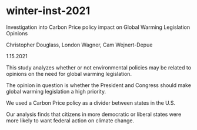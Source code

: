 # winter-inst-2021

Investigation into  Carbon Price policy impact on Global Warming Legislation Opinions
            
   Christopher Douglass, London Wagner, Cam Wejnert-Depue
                          
   1.15.2021



This study analyzes whether or not environmental policies may be related to opinions on the need for global warming legislation. 

The opinion in question is whether the President and Congress should make global warming legislation a high priority.

We used a Carbon Price policy as a divider between states in the U.S. 

Our analysis finds that citizens in more democratic or liberal states were more likely to want federal action on climate change. 


